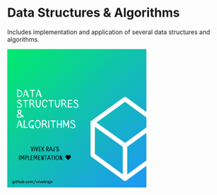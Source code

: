 <H1>Data Structures & Algorithms</H1>
Includes implementation and application of several data structures and algorithms.

![DSA](assets/dsa.png)


